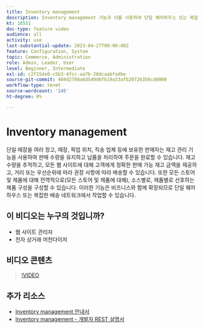 ```yaml
---
title: Inventory management
description: Inventory management 기능과 이를 사용하여 단일 웨어하우스 또는 복잡한 배송 네트워크에서 작업하는 방법에 대해 알아봅니다.
kt: 10551
doc-type: feature video
audience: all
activity: use
last-substantial-update: 2023-04-27T00:00:00Z
feature: Configuration, System
topic: Commerce, Administration
role: Admin, Leader, User
level: Beginner, Intermediate
exl-id: c2f154e0-c5b3-4fcc-aa7b-20dcaabfadbe
source-git-commit: 404d2708a6d540d6fb19a33afb20726356cd8000
workflow-type: tm+mt
source-wordcount: '145'
ht-degree: 0%

---
```


# Inventory management

단일 매장을 여러 창고, 매장, 픽업 위치, 직송 업체 등에 보유한 판매자는 재고 관리 기능을 사용하여 판매 수량을 유지하고 납품을 처리하여 주문을 완료할 수 있습니다. 재고 수량을 추적하고, 모든 웹 사이트에 대해 고객에게 정확한 판매 가능 재고 금액을 제공하고, 거리 또는 우선순위에 따라 권장 사항에 따라 배송할 수 있습니다. 또한 모든 스토어 및 제품에 대해 전역적으로(모든 스토어 및 제품에 대해), 소스별로, 제품별로 선호하는 제품 구성을 구성할 수 있습니다. 이러한 기능은 비즈니스와 함께 확장되므로 단일 웨어하우스 또는 복잡한 배송 네트워크에서 작업할 수 있습니다.

## 이 비디오는 누구의 것입니까?

- 웹 사이트 관리자
- 전자 상거래 머천다이저

## 비디오 콘텐츠

>[!VIDEO](https://video.tv.adobe.com/v/3410199?quality=12&learn=on&captions=kor)

## 추가 리소스

- [Inventory management 안내서](https://experienceleague.adobe.com/docs/commerce-admin/inventory/introduction.html?lang=ko)
- [Inventory management - 개발자 REST 설명서](https://developer.adobe.com/commerce/webapi/rest/inventory/)
